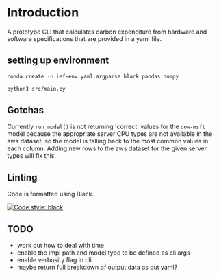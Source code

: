 
# Introduction

A prototype CLI that calculates carbon expenditure from hardware and software specifications that are provided in a yaml file.


## setting up environment

```sh
conda create -n ief-env yaml argparse black pandas numpy
```

```sh
python3 src/main.py
```

## Gotchas

Currently `run_model()` is not returning 'correct' values for the `dow-msft` model because the appropriate server CPU types are not available in the aws dataset, so the model is falling back to the most common values in each column. Adding new rows to the aws dataset for the given server types will fix this.


## Linting
Code is formatted using Black.

[![Code style: black](https://img.shields.io/badge/code%20style-black-000000.svg)](https://github.com/psf/black)


## TODO
- work out how to deal with time
- enable the impl path and model type to be defined as cli args
- enable verbosity flag in cli
- maybe return full breakdown of output data as out yaml?
